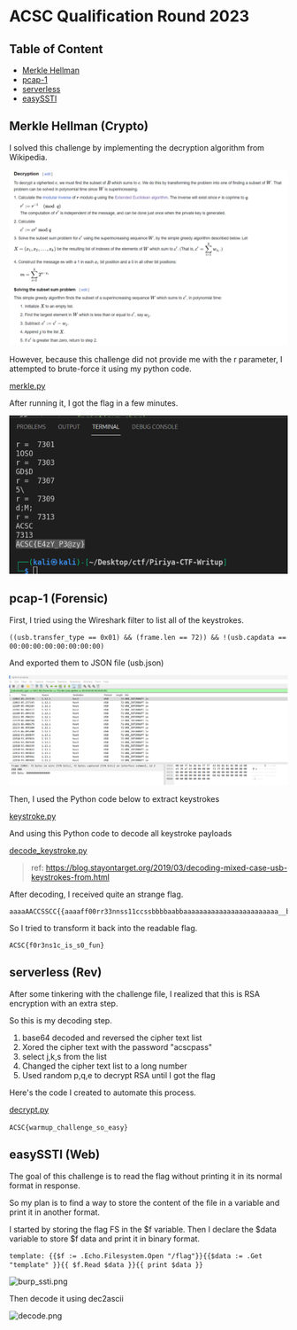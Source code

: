 # ACSC Qualification Round 2023
## Table of Content
- [Merkle Hellman](#Merkle-Hellman-(Crypto))
- [pcap-1](#pcap-1-(Forensic))
- [serverless](#serverless-(Rev))
- [easySSTI](#easySSTI-(Web))


## Merkle Hellman (Crypto)

I solved this challenge by implementing the decryption algorithm from Wikipedia.

![formula](./images/wikipedia.png)

However, because this challenge did not provide me with the r parameter, I attempted to brute-force it using my python code.

[merkle.py](./file/merkle.py)

After running it, I got the flag in a few minutes.

![flag](./images/flag-merkle.png)

## pcap-1 (Forensic)

First, I tried using the Wireshark filter to list all of the keystrokes.
```
((usb.transfer_type == 0x01) && (frame.len == 72)) && !(usb.capdata == 00:00:00:00:00:00:00:00)
```
And exported them to JSON file (usb.json)

![pcap.png](./images/pcap.png)

Then, I used the Python code below to extract keystrokes

[keystroke.py](./file/keystroke.py)

And using this Python code to decode all keystroke payloads

[decode_keystroke.py](./file/decode_keystroke.py)

> ref: https://blog.stayontarget.org/2019/03/decoding-mixed-case-usb-keystrokes-from.html


After decoding, I received quite an strange flag.

```
aaaaAACCSSCC{{aaaaff00rr33nnss11ccssbbbbaabbaaaaaaaaaaaaaaaaaaaaaaaa__bbaaaaiissccddaabb__aaaaaaaaaaaaaaaabbaaaaaaaaaaaass00aaaaaa__bbaaaaaaaaaaaaaaaabbaaaaaaaaaaaaaaffuummdeldelnnaaaaaaaaaaaaaaaaaaaaddddaabbbbccacacddbbccbbaaaabbaaaaaaaa}}
```
So I tried to transform it back into the readable flag.
```
ACSC{f0r3ns1c_is_s0_fun}
```

## serverless (Rev)

After some tinkering with the challenge file, I realized that this is RSA encryption with an extra step.

So this is my decoding step.

1. base64 decoded and reversed the cipher text list
2. Xored the cipher text with the password "acscpass"
3. select j,k,s from the list
4. Changed the cipher text list to a long number
5. Used random p,q,e to decrypt RSA until I got the flag

Here's the code I created to automate this process.

[decrypt.py](./file/decrypt.py)

```ACSC{warmup_challenge_so_easy}```


## easySSTI (Web)

The goal of this challenge is to read the flag without printing it in its normal format in response.

So my plan is to find a way to store the content of the file in a variable and print it in another format. 

I started by storing the flag FS in the $f variable. Then I declare the $data variable to store $f data and print it in binary format.

```
template: {{$f := .Echo.Filesystem.Open "/flag"}}{{$data := .Get "template" }}{{ $f.Read $data }}{{ print $data }}
```

![burp_ssti.png](./images/burp_ssti.png)

Then decode it using dec2ascii

![decode.png](./images/decode.png)
